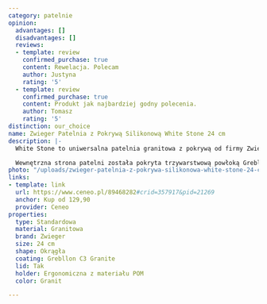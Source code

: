 ```yaml
---
category: patelnie
opinion:
  advantages: []
  disadvantages: []
  reviews:
  - template: review
    confirmed_purchase: true
    content: Rewelacja. Polecam
    author: Justyna
    rating: '5'
  - template: review
    confirmed_purchase: true
    content: Produkt jak najbardziej godny polecenia.
    author: Tomasz
    rating: '5'
distinction: our_choice
name: Zwieger Patelnia z Pokrywą Silikonową White Stone 24 cm
description: |-
  White Stone to uniwersalna patelnia granitowa z pokrywą od firmy Zwieger. Została wykonana z aluminium i pokryta od wewnątrz innowacyjną powłoką nieprzywierającą. Dzięki swoim właściwościom naczynie jest doskonałym przewodnikiem i akumulatorem ciepła. To patelnia dedykowana zarówno kulinarnym specjalistom, jak i domowym miłośnikom gotowania.

  Wewnętrzna strona patelni została pokryta trzywarstwową powłoką Grebllon C3 Granite, dzięki której potrawy nie przywierają do dna podczas smażenia. Zewnętrzna strona naczynia pokryta została natomiast lakierem silikonowym o właściwościach żaroodpornych. Dzięki obydwu powłokom patelnia jest odporna na zarysowania i odkształcenia. Ergonomiczna rączka patelni została wykonana z trwałego tworzywa. Producent wydłużył dodatkowo uchwyt do 120%, zapewniając tym samym odpowiednie wyważenie naczynia. Patelnia jest przystosowana do użytku na wszystkich typach kuchenek. Pokrywa ze szkła hartowanego została otoczona silikonem. Znajduje się w niej także otwór służący do odparowania gorącego powietrza.
photo: "/uploads/zwieger-patelnia-z-pokrywa-silikonowa-white-stone-24-cm.png"
links:
- template: link
  url: https://www.ceneo.pl/89468282#crid=357917&pid=21269
  anchor: Kup od 129,90
  provider: Ceneo
properties:
  type: Standardowa
  material: Granitowa
  brand: Zwieger
  size: 24 cm
  shape: Okrągła
  coating: Grebllon C3 Granite
  lid: Tak
  holder: Ergonomiczna z materiału POM
  color: Granit

---
```

